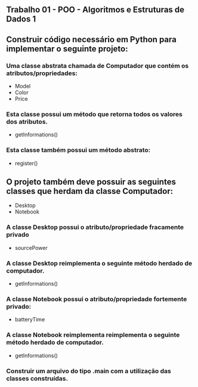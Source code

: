 ## Trabalho 01 - POO - Algoritmos e Estruturas de Dados 1

## Construir código necessário em Python para implementar o seguinte projeto: 

### Uma classe abstrata chamada de Computador que contém os atributos/propriedades: 

- Model
- Color
- Price 

### Esta classe possui um método que retorna todos os valores dos atributos. 

- getInformations()

### Esta classe também possui um método abstrato: 

- register()

## O projeto também deve possuir as seguintes classes que herdam da classe Computador: 

- Desktop 
- Notebook

### A classe Desktop possui o atributo/propriedade fracamente privado

- sourcePower 

### A classe Desktop reimplementa o seguinte método herdado de computador.

- getInformations()

### A classe Notebook possui o atributo/propriedade fortemente privado:

- batteryTime 

### A classe Notebook reimplementa reimplementa o seguinte método herdado de computador.

- getInformations()

### Construir um arquivo do tipo .main com a utilização das classes construídas.
